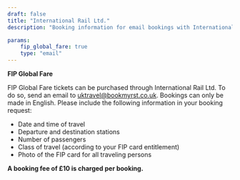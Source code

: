 ```yaml
---
draft: false
title: "International Rail Ltd."
description: "Booking information for email bookings with International Rail Ltd."

params:
    fip_global_fare: true
    type: "email"
---
```


**FIP Global Fare**

FIP Global Fare tickets can be purchased through International Rail Ltd. To do so, send an email to [uktravel@bookmyrst.co.uk](mailto:uktravel@bookmyrst.co.uk). Bookings can only be made in English. Please include the following information in your booking request:
  - Date and time of travel
  - Departure and destination stations
  - Number of passengers
  - Class of travel (according to your FIP card entitlement)
  - Photo of the FIP card for all traveling persons

**A booking fee of £10 is charged per booking.**
